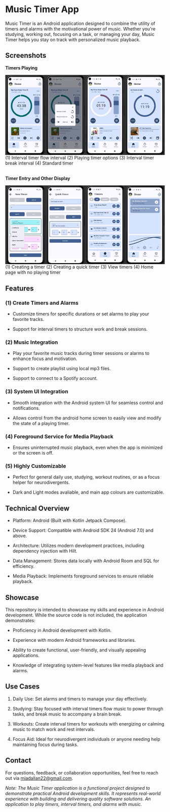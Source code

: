 # Music Timer App

Music Timer is an Android application designed to combine the utility of timers and alarms with the motivational power of music. Whether you're studying, working out, focusing on a task, or managing your day, Music Timer helps you stay on track with personalized music playback.

## Screenshots
**Timers Playing**
<div style="display: flex; justify-content: space-around; width: 100%; flex-wrap: nowrap;">
  <img src="assets/interval_timer_playing.jpg" alt="Interval Timer Playing Flow" style="flex: 1; width: 23%; height: auto;">
  <img src="assets/interval_timer_playing_modal.jpg" alt="Interval Timer Playing Modal" style="flex: 1; width: 23%; height: auto;">
  <img src="assets/interval_timer_playing_break_2.jpg" alt="Interval Timer Playing Break" style="flex: 1; width: 23%; height: auto;">
  <img src="assets/standard_timer_playing.jpg" alt="Standard Timer Playing" style="flex: 1; width: 23%; height: auto;">
</div>
(1) Interval timer flow interval (2) Playing timer options (3) Interval timer break interval (4) Standard timer 
<br> <br>

**Timer Entry and Other Display**
<div style="display: flex; justify-content: space-around; width: 100%; flex-wrap: nowrap;">
  <img src="assets/interval_entry_show_playlists.jpg" alt="Interval Timer Entry" style="flex: 1; width: 23%; height: auto;">
  <img src="assets/quick_timer_entry.jpg" alt="Quick Timer Entry" style="flex: 1; width: 23%; height: auto;">
  <img src="assets/timer_list_all.jpg" alt="Timer List" style="flex: 1; width: 23%; height: auto;">
  <img src="assets/blank_home_favs.jpg" alt="Home Page" style="flex: 1; width: 23%; height: auto;">
</div>
(1) Creating a timer (2) Creating a quick timer (3) View timers (4) Home page with no playing timer

## Features

### (1) Create Timers and Alarms 

- Customize timers for specific durations or set alarms to play your favorite tracks.

- Support for interval timers to structure work and break sessions.

### (2) Music Integration

- Play your favorite music tracks during timer sessions or alarms to enhance focus and motivation.

- Support to create playlist using local mp3 files.

- Support to connect to a Spotify account. 

### (3) System UI Integration

- Smooth integration with the Android system UI for seamless control and notifications.

- Allows control from the android home screen to easily view and modify the state of a playing timer. 

### (4) Foreground Service for Media Playback

- Ensures uninterrupted music playback, even when the app is minimized or the screen is off.

### (5) Highly Customizable

- Perfect for general daily use, studying, workout routines, or as a focus helper for neurodivergents.

- Dark and Light modes avaliable, and main app colours are customizable. 

## Technical Overview

- Platform: Android (Built with Kotlin Jetpack Compose).

- Device Support: Compatible with Android SDK 24 (Android 7.0) and above.

- Architecture: Utilizes modern development practices, including dependency injection with Hilt.

- Data Management: Stores data locally with Android Room and SQL for efficiency.

- Media Playback: Implements foreground services to ensure reliable playback.

## Showcase

This repository is intended to showcase my skills and experience in Android development. While the source code is not included, the application demonstrates:

- Proficiency in Android development with Kotlin.

- Experience with modern Android frameworks and libraries.

- Ability to create functional, user-friendly, and visually appealing applications.

- Knowledge of integrating system-level features like media playback and alarms.

## Use Cases

1. Daily Use: Set alarms and timers to manage your day effectively.

2. Studying: Stay focused with interval timers flow music to power through tasks, and break music to accompany a brain break. 

3. Workouts: Create interval timers for workouts with energizing or calming music to match work and rest intervals. 

4. Focus Aid: Ideal for neurodivergent individuals or anyone needing help maintaining focus during tasks.

## Contact

For questions, feedback, or collaboration opportunities, feel free to reach out via miadallan22@gmail.com.

*Note: The Music Timer application is a functional project designed to demonstrate practical Android development skills. It represents real-world experience with building and delivering quality software solutions.
An application to play timers, interval timers, and alarms with music.*
